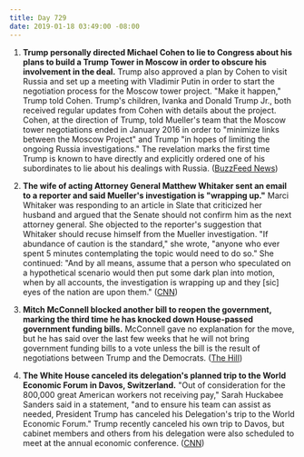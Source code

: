 ```yaml
---
title: Day 729
date: 2019-01-18 03:49:00 -08:00
---
```


1. **Trump personally directed Michael Cohen to lie to Congress about his plans to build a Trump Tower in Moscow in order to obscure his involvement in the deal.** Trump also approved a plan by Cohen to visit Russia and set up a meeting with Vladimir Putin in order to start the negotiation process for the Moscow tower project. "Make it happen," Trump told Cohen. Trump's children, Ivanka and Donald Trump Jr., both received regular updates from Cohen with details about the project. Cohen, at the direction of Trump, told Mueller's team that the Moscow tower negotiations ended in January 2016 in order to "minimize links between the Moscow Project" and Trump "in hopes of limiting the ongoing Russia investigations." The revelation marks the first time Trump is known to have directly and explicitly ordered one of his subordinates to lie about his dealings with Russia. ([BuzzFeed News](https://www.buzzfeednews.com/article/jasonleopold/trump-russia-cohen-moscow-tower-mueller-investigation))

2. **The wife of acting Attorney General Matthew Whitaker sent an email to a reporter and said Mueller's investigation is "wrapping up."** Marci Whitaker was responding to an article in Slate that criticized her husband and argued that the Senate should not confirm him as the next attorney general. She objected to the reporter's suggestion that Whitaker should recuse himself from the Mueller investigation. "If abundance of caution is the standard," she wrote, "anyone who ever spent 5 minutes contemplating the topic would need to do so." She continued: "And by all means, assume that a person who speculated on a hypothetical scenario would then put some dark plan into motion, when by all accounts, the investigation is wrapping up and they \[sic\] eyes of the nation are upon them." ([CNN](https://www.cnn.com/2019/01/17/politics/marci-whitaker-trump-mueller/index.html))

3. **Mitch McConnell blocked another bill to reopen the government, marking the third time he has knocked down House-passed government funding bills.** McConnell gave no explanation for the move, but he has said over the last few weeks that he will not bring government funding bills to a vote unless the bill is the result of negotiations between Trump and the Democrats. ([The Hill](https://thehill.com/blogs/floor-action/senate/425945-mcconnell-blocks-bill-to-reopen-most-of-government))

4. **The White House canceled its delegation's planned trip to the World Economic Forum in Davos, Switzerland.** "Out of consideration for the 800,000 great American workers not receiving pay," Sarah Huckabee Sanders said in a statement, "and to ensure his team can assist as needed, President Trump has canceled his Delegation's trip to the World Economic Forum." Trump recently canceled his own trip to Davos, but cabinet members and others from his delegation were also scheduled to meet at the annual economic conference. ([CNN](https://www.cnn.com/2019/01/17/politics/white-house-davos-cancel/index.html))
